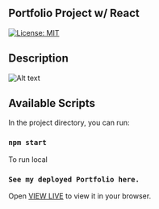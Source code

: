 ## Portfolio Project w/ React

[![License: MIT](https://img.shields.io/badge/License-MIT-yellow.svg)](https://opensource.org/licenses/MIT)

## Description

 




![Alt text](https://github.com/NgandalaLopes/module20-portfolio/blob/main/img/portfolio.gif?raw=true "Title")
## Available Scripts

In the project directory, you can run:

### `npm start`
To run local

### `See my deployed Portfolio here.`
Open [VIEW LIVE](https://reliable-blini-ff45f8.netlify.app/) to view it in your browser.






